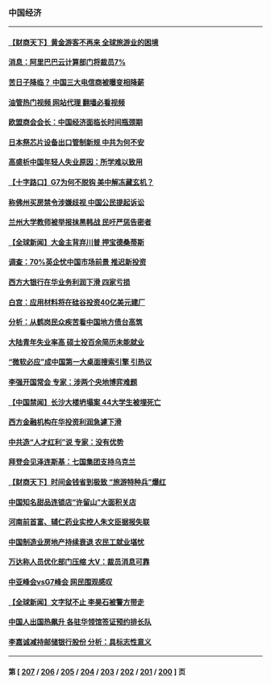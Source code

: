 ### 中国经济
---
#### [【财商天下】黄金游客不再来 全球旅游业的困境](../../pages/ncid283/n14002692.md?05240845) 
#### [消息：阿里巴巴云计算部门将裁员7%](../../pages/ncid283/n14002465.md?05240845) 
#### [苦日子降临？ 中国三大电信商被曝变相降薪](../../pages/ncid283/n14002697.md?05240845) 
#### [油管热门视频 网站代理 翻墙必看视频](http://138.2.39.72:81/youtube.html?epic-marker?05240845)
#### [欧盟商会会长：中国经济面临长时间瓶颈期](../../pages/ncid283/n14002684.md?05240845) 
#### [日本祭芯片设备出口管制新规 中共为何不安](../../pages/ncid283/n14002608.md?05240845) 
#### [高盛析中国年轻人失业原因：所学难以致用](../../pages/ncid283/n14002617.md?05240845) 
#### [【十字路口】G7为何不脱钩 美中解冻藏玄机？](../../pages/ncid283/n14002513.md?05240845) 
#### [称佛州买房禁令涉嫌歧视 中国公民提起诉讼](../../pages/ncid283/n14002447.md?05240845) 
#### [兰州大学教师被举报抹黑韩战 民吁严惩告密者](../../pages/ncid283/n14002420.md?05240845) 
#### [【全球新闻】大金主背弃川普 押宝德桑蒂斯](../../pages/ncid283/n14002401.md?05240845) 
#### [调查：70%英企忧中国市场前景 推迟新投资](../../pages/ncid283/n14002348.md?05240845) 
#### [西方大银行在华业务利润下滑 四家亏损](../../pages/ncid283/n14002104.md?05240845) 
#### [白宫：应用材料将在硅谷投资40亿美元建厂](../../pages/ncid283/n14001966.md?05240845) 
#### [分析：从鹤岗民众疾苦看中国地方债台高筑](../../pages/ncid283/n14002054.md?05240845) 
#### [大陆青年失业率高 硕士投百余简历未能就业](../../pages/ncid283/n14002016.md?05240845) 
#### [“微软必应”成中国第一大桌面搜索引擎 引热议](../../pages/ncid283/n14001804.md?05240845) 
#### [李强开国常会 专家：涉两个央地博弈难题](../../pages/ncid283/n14001656.md?05240845) 
#### [【中国禁闻】长沙大楼坍塌案 44大学生被埋死亡](../../pages/ncid283/n14001782.md?05240845) 
#### [西方金融机构在华投资利润急遽下滑](../../pages/ncid283/n14001715.md?05240845) 
#### [中共造“人才红利”说 专家：没有优势](../../pages/ncid283/n14001388.md?05240845) 
#### [拜登会见泽连斯基：七国集团支持乌克兰](../../pages/ncid283/n14001266.md?05240845) 
#### [【财商天下】时间金钱省到极致 “旅游特种兵”爆红](../../pages/ncid283/n14000964.md?05240845) 
#### [中国知名甜品连锁店“许留山”大面积关店](../../pages/ncid283/n14001036.md?05240845) 
#### [河南前首富、辅仁药业实控人朱文臣据报失联](../../pages/ncid283/n14000962.md?05240845) 
#### [中国制造业房地产持续衰退 农民工就业堪忧](../../pages/ncid283/n14000949.md?05240845) 
#### [万达称人员优化部门压缩 大V：裁员消息可靠](../../pages/ncid283/n14000857.md?05240845) 
#### [中亚峰会vsG7峰会 网民围观感叹](../../pages/ncid283/n14000885.md?05240845) 
#### [【全球新闻】文字狱不止 李昊石被警方带走](../../pages/ncid283/n14000811.md?05240845) 
#### [中国人出国热飙升 各驻华领馆签证预约排长队](../../pages/ncid283/n14000801.md?05240845) 
#### [李嘉诚减持邮储银行股份 分析：具标志性意义](../../pages/ncid283/n14000620.md?05240845) 

---
#### 第 [ [207](./207.md?05240845) / [206](./206.md?05240845) / [205](./205.md?05240845) / [204](./204.md?05240845) / [203](./203.md?05240845) / [202](./202.md?05240845) / [201](./201.md?05240845) / [200](./200.md?05240845) ] 页
